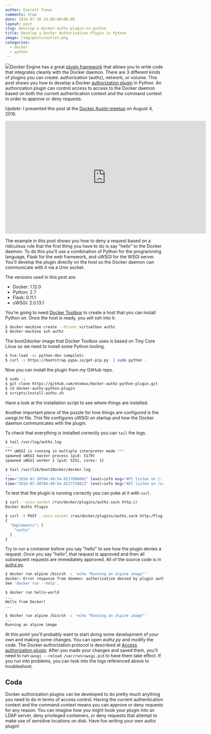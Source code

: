 ```yaml
---
author: Everett Toews
comments: true
date: 2016-07-30 14:00:00+00:00
layout: post
slug: develop-a-docker-authz-plugin-in-python
title: Develop a Docker Authorization Plugin in Python
image: /img/posts/outlet.png
categories:
  - docker
  - python
---
```


<img class="img-right" src="{{ page.image }}"/>Docker Engine has a great [plugin framework](https://docs.docker.com/engine/extend/plugin_api/) that allows you to write code that integrates cleanly with the Docker daemon. There are 3 different kinds of plugins you can create: authorization (authz), network, or volume. This post shows you how to develop a Docker [authorization plugin](https://docs.docker.com/engine/extend/plugins_authorization/) in Python. An authorization plugin can control access to access to the Docker daemon based on both the current authentication context and the command context in order to approve or deny requests.

<!--more-->

_Update_: I presented this post at the [Docker Austin meetup](http://www.meetup.com/Docker-Austin/) on August 4, 2016.

<div class="img-center">
<iframe width="640" height="360" src="https://www.youtube.com/embed/NQ401_LPQd4?rel=0" frameborder="0" allowfullscreen></iframe>
</div>

The example in this post shows you how to deny a request based on a ridiculous rule that the first thing you have to do is say "hello" to the Docker daemon. To do this you'll use a combination of Python for the programming language, Flask for the web framework, and uWSGI for the WSGI server. You'll develop the plugin directly on the host so the Docker daemon can communicate with it via a Unix socket.

The versions used in this post are:

* Docker: 1.12.0
* Python: 2.7
* Flask: 0.11.1
* uWSGI: 2.0.13.1

You're going to need [Docker Toolbox](https://www.docker.com/products/docker-toolbox) to create a host that you can install Python on. Once the host is ready, you will ssh into it.

```bash
$ docker-machine create --driver virtualbox authz
$ docker-machine ssh authz
```

The boot2docker image that Docker Toolbox uses is based on Tiny Core Linux so we need to install some Python tooling.

```bash
$ tce-load -wi python-dev compiletc
$ curl -s https://bootstrap.pypa.io/get-pip.py  | sudo python -
```

Now you can install the plugin from my GitHub repo.

```bash
$ sudo -i
$ git clone https://github.com/etoews/docker-authz-python-plugin.git
$ cd docker-authz-python-plugin
$ scripts/install-authz.sh
```

Have a look at the installation script to see where things are installed.

<script src="http://gist-it.appspot.com/github/etoews/docker-authz-plugin/blob/master/scripts/install-authz.sh"></script>

Another important piece of the puzzle for how things are configured is the _uwsgi.ini_ file. This file configures uWSGI on startup and how the Docker daemon communicates with the plugin.

<script src="http://gist-it.appspot.com/github/etoews/docker-authz-plugin/blob/master/uwsgi.ini"></script>

To check that everything is installed correctly you can `tail` the logs.

```bash
$ tail /var/log/authz.log
...
*** uWSGI is running in multiple interpreter mode ***
spawned uWSGI master process (pid: 5179)
spawned uWSGI worker 1 (pid: 5251, cores: 1)

$ tail /var/lib/boot2docker/docker.log
...
time="2016-07-30T04:49:54.021709600Z" level=info msg="API listen on [::]:2376"
time="2016-07-30T04:49:54.021773981Z" level=info msg="API listen on /var/run/docker.sock"
```

To test that the plugin is running correctly you can poke at it with `curl`.

```bash
$ curl --unix-socket /run/docker/plugins/authz.sock http://
Docker Authz Plugin

$ curl -X POST --unix-socket /run/docker/plugins/authz.sock http:/Plugin.Activate
{
  "Implements": [
    "authz"
  ]
}
```

Try to run a container before you say "hello" to see how the plugin denies a request. Once you say "hello", that request is approved and then all subsequent requests are immediately approved. All of the source code is in [authz.py](https://github.com/etoews/docker-authz-plugin/blob/master/authz.py).

```bash
$ docker run alpine /bin/sh -c 'echo "Running an alpine image"'
docker: Error response from daemon: authorization denied by plugin authz: The request authorization failed. You must say hello first.
See 'docker run --help'.

$ docker run hello-world
...
Hello from Docker!
...

$ docker run alpine /bin/sh -c 'echo "Running an alpine image"'
...
Running an alpine image
```

At this point you'll probably want to start doing some development of your own and making some changes. You can open _authz.py_ and modify the code. The Docker authorization protocol is described at [Access authorization plugin](https://docs.docker.com/engine/extend/plugins_authorization/). After you made your changes and saved them, you'll need to run `uwsgi --reload /var/run/uwsgi.pid` to have them take effect. If you run into problems, you can look into the logs referenced above to troubleshoot.

## Coda

Docker authorization plugins can be developed to do pretty much anything you need to do in terms of access control. Having the current authentication context and the command context means you can approve or deny requests for any reason. You can imagine how you might hook your plugin into an LDAP server, deny privileged containers, or deny requests that attempt to make use of sensitive locations on disk. Have fun writing your own authz plugin!
